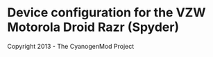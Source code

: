 Device configuration for the VZW Motorola Droid Razr (Spyder)
===============================

Copyright 2013 - The CyanogenMod Project

